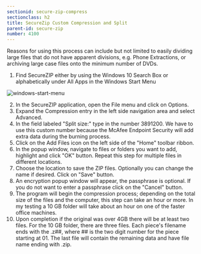 ```yaml
---
sectionid: secure-zip-compress
sectionclass: h2
title: SecureZip Custom Compression and Split
parent-id: secure-zip
number: 4100
---
```


Reasons for using this process can include but not limited to easily dividing large files that do not have apparent divisions, e.g. Phone Extractions, or archiving large case files onto the minimum number of DVDs.

1. Find SecureZIP either by using the Windows 10 Search Box or alphabetically under All Apps in the Windows Start Menu

![windows-start-menu](https://imgur.com/IzVlACK)

2. In the SecureZIP application, open the File menu and click on Options.
3. Expand the Compression entry in the left side navigation area and select Advanced.
4. In the field labeled "Split size:" type in the number 3891200.  We have to use this custom number because the McAfee Endpoint Security will add extra data during the burning process.
5. Click on the Add Files icon on the left side of the "Home" toolbar ribbon.
6. In the popup window, navigate to files or folders you want to add, highlight and click "OK" button.  Repeat this step for multiple files in different locations.
7. Choose the location to save the ZIP files. Optionally you can change the name if desired. Click on "Save" button.
8. An encryption popup window will appear, the passphrase is optional.  If you do not want to enter a passphrase click on the "Cancel" button.
9. The program will begin the compression process; depending on the total size of the files and the computer, this step can take an hour or more.  In my testing a 10 GB folder will take about an hour on one of the faster office machines.
10. Upon completion if the original was over 4GB there will be at least two files.  For the 10 GB folder, there are three files. Each piece's filename ends with the .z##, where ## is the two digit number for the piece starting at 01.  The last file will contain the remaining data and have file name ending with .zip.
